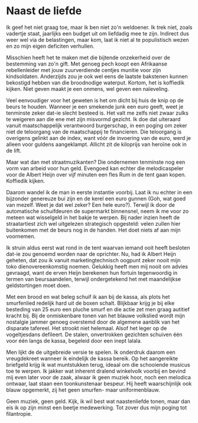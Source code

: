 # Naast de liefde

Ik geef het niet graag toe, maar ik ben niet zo'n weldoener. Ik trek niet, zoals vadertje staat, jaarlijks een budget uit om liefdadig mee te zijn. Indirect dus weer wel via de belastingen, maar kom, laat ik niet al te populistisch wezen en zo mijn eigen deficiten verhullen.

Misschien heeft het te maken met die bijtende onzekerheid over de bestemming van zo'n gift. Met genoeg pech koopt een Afrikaanse rebellenleider met jouw zuurverdiende centjes munitie voor zijn kindsoldaten. Anderzijds zou je ook wel eens de laatste bakstenen kunnen bekostigd hebben van die broodnodige waterput. Kortom, het is koffiedik kijken. Niet geven maakt je een onmens, wel geven een naïeveling.

Veel eenvoudiger voor het geweten is het om dicht bij huis de knip op de beurs te houden. Wanneer je een smekende junk een euro geeft, weet je tenminste zeker dat-ie slecht besteed is. Het valt me zelfs niet zwaar zulks te weigeren aan die ene met zijn misvormd gezicht. Ik doe dat uiteraard vanuit maatschappelijk verantwoord burgerschap, in een poging om zeker niet de teloorgang van de maatschappij te financieren. Die teloorgang is overigens gelinkt aan de index, want vóór de invoering van de euro, werd je alleen voor guldens aangeklampt. Allicht zit de kiloprijs van heroïne ook in de lift.

Maar wat dan met straatmuzikanten? Die ondernemen tenminste nog een vorm van arbeid voor hun geld. Evengoed kan echter die melodicaspeler voor de Albert Heijn over vijf minuten een fles Rum in de tent gaan kopen. Koffiedik kijken.

Daarom wandel ik de man in eerste instantie voorbij. Laat ik nu echter in een bijzonder genereuze bui zijn en de kerel een euro gunnen (Goh, wat goed van mezelf. Weet je dat wel zeker? Een hele euro?). Terwijl ik door de automatische schuifdeuren de supermarkt binnensnel, neem ik me voor zo meteen wat wisselgeld in het bakje te werpen. Bij nader inzien heeft de straatartiest zich wel uitgelezen strategisch opgesteld: velen zullen hier buitenkomen met de beurs nog in de handen. Het doet niets af aan mijn voornemen.

Ik struin aldus eerst wat rond in de tent waarvan iemand ooit heeft besloten dat-ie zou genoemd worden naar de oprichter. Nu, had ik Albert Heijn geheten, dat zou ik vanuit marketingtechnisch oogpunt zeker nooit mijn toko dienovereenkomstig noemen. Gelukkig heeft men mij nooit om advies gevraagd, want de erven Heijn berekenen hun fortuin tegenwoordig in termen van beursaandelen, terwijl ondergetekend het met maandelijkse geldstortingen moet doen.

Met een brood en wat beleg schuif ik aan bij de kassa, als plots het smurfenlied redelijk hard uit de boxen schalt. Blijkbaar krijg je bij elke besteding van 25 euro een pluche smurf en die actie zet men graag autitief kracht bij. Bij de onmiskenbare tonen van het blauwe volkslied wordt mijn nostalgie jammer genoeg overstemd door de algemene aanblik van het disparate tafereel. Het strookt niet helemaal. Alsof het leger op de vogeltjesdans defileert. De stalen, onvertrokken gezichten schuiven één voor één langs de kassa, begeleid door een inept lalala.

Men lijkt de de uitgebreide versie te spelen. Ik onderdruk daarom een vreugdekreet wanneer ik eindelijk de kassa bereik. Op het aangereikte briefgeld krijg ik wat muntstukken terug, ideaal om die schooiende musicus toe te werpen. Ik jakker wat inherent dralend winkelvolk voorbij en bevind mij even later voor de zaak, alwaar ik geen muziek hoor, noch een melodica ontwaar, laat staan een toonkunstenaar bespeur. Hij heeft waarschijnlijk ook blauw opgemerkt, zij het geen smurfen- maar uniformenblauw.

Geen muziek, geen geld. Kijk, ik wil best wat naastenliefde tonen, maar dan eis ik op zijn minst een beetje medewerking. Tot zover dus mijn poging tot filantropie.